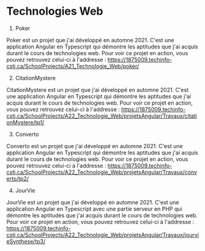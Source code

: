 
# Technologies Web

1. Poker

Poker est un projet que j'ai développé en automne 2021. C'est une application Angular en Typescript qui démontre les aptitudes que j'ai acquis durant le cours de technologies web. Pour voir ce projet en action, vous pouvez retrouvez celui-ci à l'addresse : https://1875009.techinfo-cstj.ca/SchoolProjects/A21_Technologie_Web/poker/

2. CitationMystere

CitationMystere est un projet que j'ai développé en automne 2021. C'est une application Angular en Typescript qui démontre les aptitudes que j'ai acquis durant le cours de technologies web. Pour voir ce projet en action, vous pouvez retrouvez celui-ci à l'addresse : https://1875009.techinfo-cstj.ca/SchoolProjects/A22_Technologie_Web/projetsAngular/Travaux/citationMystere/tp1/

3. Converto

Converto est un projet que j'ai développé en automne 2021. C'est une application Angular en Typescript qui démontre les aptitudes que j'ai acquis durant le cours de technologies web. Pour voir ce projet en action, vous pouvez retrouvez celui-ci à l'addresse : https://1875009.techinfo-cstj.ca/SchoolProjects/A22_Technologie_Web/projetsAngular/Travaux/converto/tp2/

4. JourVie

JourVie est un projet que j'ai développé en automne 2021. C'est une application Angular en Typescript avec une partie serveur en PHP qui démontre les aptitudes que 
j'ai acquis durant le cours de technologies web. Pour voir ce projet en action, vous pouvez retrouvez celui-ci à l'addresse : https://1875009.techinfo-cstj.ca/SchoolProjects/A22_Technologie_Web/projetsAngular/Travaux/jourvieSynthese/tp3/